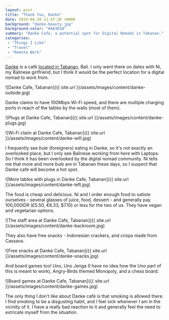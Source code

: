 ```yaml
---
layout: post
title: "Thank You, Danke"
date: 2019-04-20 21:47:26 +0800
background: "danke-beauty.jpg"
background-color: "#4A3D38"
summary: "Danke Cafe, a potential spot for Digital Nomads in Tabanan."
categories:
 - "Things I Like"
 - "Travel"
 - "Remote Work"
---
```

[Danke](https://www.tripadvisor.com.my/Restaurant_Review-g608496-d7908796-Reviews-Danke_Cafe-Tabanan_Bali.html) is a café [located in Tabanan](https://goo.gl/maps/fawb771Pv7g9VAKx8), Bali. I only went there on dates with Ni, my Balinese girlfriend, but I think it would be the perfect location for a digital nomad to work from.

![Danke Cafe, Tabanan]({{ site.url }}/assets/images/content/danke-outside.jpg)

Danke claims to have 100Mbps Wi-Fi speed, and there are multiple charging ports in reach of the tables by the walls (most of them).

![Plugs at Danke Cafe, Tabanan]({{ site.url }}/assets/images/content/danke-plugs.jpg)

![Wi-Fi claim at Danke Cafe, Tabanan]({{ site.url }}/assets/images/content/danke-wifi.jpg)


I frequently see *bule* (foreigners) eating in Danke, so it's not exactly an overlooked place, but I only see Balinese working from here with Laptops. So I think it has been overlooked by the digital nomad community. Ni tells me that more and more *bule* are in Tabanan these days, so I suspect that Danke café will become a hot spot.

![More tables with plugs in Danke Cafe, Tabanan]({{ site.url }}/assets/images/content/danke-left.jpg)

The food is cheap and delicious. Ni and I order enough food to satiste ourselves - several glasses of juice, food, dessert - and generally pay 100,000IDR (£5.50, €6.33, $7.10) or less for the two of us. They have vegan and vegetarian options. 

![The staff area at Danke Cafe, Tabanan]({{ site.url }}/assets/images/content/danke-backroom.jpg)

They also have free snacks - Indonesian crackers, and crisps made from Cassava.

![Free snacks at Danke Cafe, Tabanan]({{ site.url }}/assets/images/content/danke-snacks.jpg)

And board games too! Uno, Uno Jenga (I have no idea how the Uno part of this is meant to work), Angry-Birds themed Monopoly, and a chess board.

![Board games at Danke Cafe, Tabanan]({{ site.url }}/assets/images/content/danke-games.jpg)

The only thing I don't like about Danke café is that smoking is allowed there. I find smoking to be a disgusting habit, and I feel sick whenever I am in the vicinity of it. I have a really bad reaction to it and generally feel the need to extricate myself from the situation.